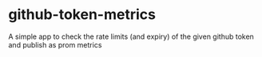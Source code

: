 # github-token-metrics
A simple app to check the rate limits (and expiry) of the given github token and publish as prom metrics 
